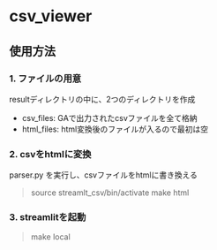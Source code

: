 # csv_viewer

## 使用方法

### 1. ファイルの用意
resultディレクトリの中に、2つのディレクトリを作成
- csv_files: GAで出力されたcsvファイルを全て格納
- html_files: html変換後のファイルが入るので最初は空

### 2. csvをhtmlに変換
parser.py を実行し、csvファイルをhtmlに書き換える

> source streamlt_csv/bin/activate
> make html

### 3. streamlitを起動

> make local
